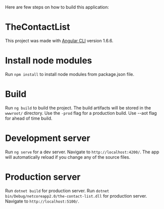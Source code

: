 Here are few steps on how to build this application:

# TheContactList

This project was made with [Angular CLI](https://github.com/angular/angular-cli) version 1.6.6.

# Install node modules

Run `npm install` to install node modules from package.json file.

# Build

Run `ng build` to build the project. The build artifacts will be stored in the `wwwroot/` directory. Use the `-prod` flag for a production build. Use --aot flag for ahead of time build.

# Development server

Run `ng serve` for a dev server. Navigate to `http://localhost:4200/`. The app will automatically reload if you change any of the source files.

# Production server

Run `dotnet build` for production server. Run `dotnet bin/Debug/netcoreapp2.0/the-contact-list.dll` for production server. Navigate to `http://localhost:5100/`.


